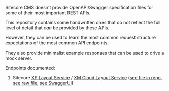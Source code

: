 Sitecore CMS doesn't provide OpenAPI/Swagger specification files for some of their most important REST APIs.

This repository contains some handwritten ones that do not reflect the full level of detail that _can_ be provided by these APIs.

However, they can be used to learn the most common request structure expectations of the most common API endpoints.

They also provide minimalist example responses that can be used to drive a mock server.

Endpoints documented:

1. Sitecore [XP Layout Service](https://doc.sitecore.com/xp/en/developers/hd/latest/sitecore-headless-development/layout-service.html) / [XM Cloud Layout Service](https://doc.sitecore.com/xmc/en/developers/xm-cloud/layout-service.html) ([see file in repo](layoutservice.yml), [see raw file](layoutservice.yml?raw=1), [see SwaggerUI](https://editor.swagger.io/?url=https://raw.githubusercontent.com/kkgthb/openapispec-sitecorecms/main/layoutservice.yml))
